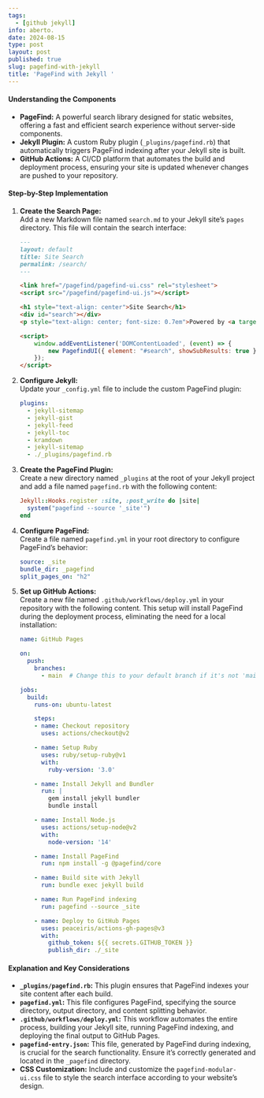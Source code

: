 ```yaml
---
tags:
  - [github jekyll]
info: aberto.
date: 2024-08-15
type: post
layout: post
published: true
slug: pagefind-with-jekyll
title: 'PageFind with Jekyll '
---
```


#### **Understanding the Components**

- **PageFind:** A powerful search library designed for static websites, offering a fast and efficient search experience without server-side components.
- **Jekyll Plugin:** A custom Ruby plugin (`_plugins/pagefind.rb`) that automatically triggers PageFind indexing after your Jekyll site is built.
- **GitHub Actions:** A CI/CD platform that automates the build and deployment process, ensuring your site is updated whenever changes are pushed to your repository.

#### **Step-by-Step Implementation**

1. **Create the Search Page:**  
   Add a new Markdown file named `search.md` to your Jekyll site’s `pages` directory. This file will contain the search interface:
   
   ```markdown
   ---
   layout: default
   title: Site Search
   permalink: /search/
   ---
   
   <link href="/pagefind/pagefind-ui.css" rel="stylesheet">
   <script src="/pagefind/pagefind-ui.js"></script>
   
   <h1 style="text-align: center">Site Search</h1>
   <div id="search"></div>
   <p style="text-align: center; font-size: 0.7em">Powered by <a target="_blank" href="https://pagefind.app/">PageFind</a></p>
   
   <script>
       window.addEventListener('DOMContentLoaded', (event) => {
           new PagefindUI({ element: "#search", showSubResults: true });
       });
   </script>
   ```

2. **Configure Jekyll:**  
   Update your `_config.yml` file to include the custom PageFind plugin:

   ```yaml
   plugins:
     - jekyll-sitemap
     - jekyll-gist
     - jekyll-feed
     - jekyll-toc
     - kramdown
     - jekyll-sitemap
     - ./_plugins/pagefind.rb
   ```

3. **Create the PageFind Plugin:**  
   Create a new directory named `_plugins` at the root of your Jekyll project and add a file named `pagefind.rb` with the following content:

   ```ruby
   Jekyll::Hooks.register :site, :post_write do |site|
     system("pagefind --source '_site'")
   end
   ```

4. **Configure PageFind:**  
   Create a file named `pagefind.yml` in your root directory to configure PageFind’s behavior:

   ```yaml
   source: _site
   bundle_dir: _pagefind
   split_pages_on: "h2"
   ```

5. **Set up GitHub Actions:**  
   Create a new file named `.github/workflows/deploy.yml` in your repository with the following content. This setup will install PageFind during the deployment process, eliminating the need for a local installation:

   ```yaml
   name: GitHub Pages

   on:
     push:
       branches:
         - main  # Change this to your default branch if it's not 'main'

   jobs:
     build:
       runs-on: ubuntu-latest

       steps:
       - name: Checkout repository
         uses: actions/checkout@v2

       - name: Setup Ruby
         uses: ruby/setup-ruby@v1
         with:
           ruby-version: '3.0'

       - name: Install Jekyll and Bundler
         run: |
           gem install jekyll bundler
           bundle install

       - name: Install Node.js
         uses: actions/setup-node@v2
         with:
           node-version: '14'

       - name: Install PageFind
         run: npm install -g @pagefind/core

       - name: Build site with Jekyll
         run: bundle exec jekyll build

       - name: Run PageFind indexing
         run: pagefind --source _site

       - name: Deploy to GitHub Pages
         uses: peaceiris/actions-gh-pages@v3
         with:
           github_token: ${{ secrets.GITHUB_TOKEN }}
           publish_dir: ./_site
   ```

#### **Explanation and Key Considerations**

- **`_plugins/pagefind.rb`:** This plugin ensures that PageFind indexes your site content after each build.
- **`pagefind.yml`:** This file configures PageFind, specifying the source directory, output directory, and content splitting behavior.
- **`.github/workflows/deploy.yml`:** This workflow automates the entire process, building your Jekyll site, running PageFind indexing, and deploying the final output to GitHub Pages.
- **`pagefind-entry.json`:** This file, generated by PageFind during indexing, is crucial for the search functionality. Ensure it’s correctly generated and located in the `_pagefind` directory.
- **CSS Customization:** Include and customize the `pagefind-modular-ui.css` file to style the search interface according to your website’s design.
